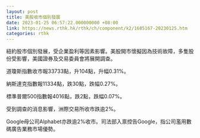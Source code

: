 ```yaml
---
layout: post
title: 美股收市個別發展
date: 2023-01-25 06:57:22.000000000 +08:00
link: https://news.rthk.hk/rthk/ch/component/k2/1685167-20230125.htm
categories: rthk
---
```


紐約股市個別發展，受企業盈利等因素影響。美股開市懷擬因為技術故障，多隻股份受影響，美國證券及交易委員會將展開調查。

道瓊斯指數收市報33733點，升104點，升幅0.31%。

納斯達克指數報11334點，跌30點，跌幅0.27%。

標準普爾500指數報4016點，跌2點，跌幅0.07%。

受到調查的消息影響，洲際交易所收市跌逾2%。

Google母公司Alphabet亦跌逾2%收市。司法部入禀控告Google，指公司濫用數碼廣告業務市場優勢。
